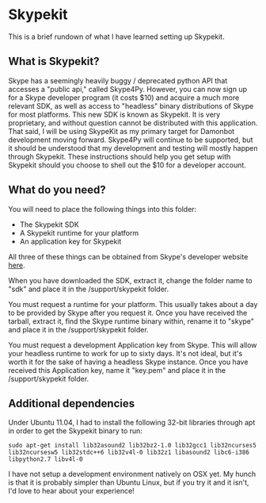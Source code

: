 # Skypekit

This is a brief rundown of what I have learned setting up Skypekit.

## What is Skypekit?

Skype has a seemingly heavily buggy / deprecated python API that accesses a "public api," called Skype4Py. However, you can now sign up for a Skype developer program (it costs $10) and acquire a much more relevant SDK, as well as access to "headless" binary distributions of Skype for most platforms. This new SDK is known as Skypekit. It is very proprietary, and without question cannot be distributed with this application. That said, I will be using SkypeKit as my primary target for Damonbot development moving forward. Skype4Py will continue to be supported, but it should be understood that my development and testing will mostly happen through Skypekit. These instructions should help you get setup with Skypekit should you choose to shell out the $10 for a developer account.

## What do you need?

You will need to place the following things into this folder:

 - The Skypekit SDK
 - A Skypekit runtime for your platform
 - An application key for Skypekit

All three of these things can be obtained from Skype's developer website [here](https://developer.skype.com/).

When you have downloaded the SDK, extract it, change the folder name to "sdk" and place it in the <damonbot>/support/skypekit folder.

You must request a runtime for your platform. This usually takes about a day to be provided by Skype after you request it. Once you have received the tarball, extract it, find the Skype runtime binary within, rename it to "skype" and place it in the <damonbot>/support/skypekit folder.

You must request a development Application key from Skype. This will allow your headless runtime to work for up to sixty days. It's not ideal, but it's worth it for the sake of having a headless Skype instance. Once you have received this Application key, name it "key.pem" and place it in the <damonbot>/support/skypekit folder.

## Additional dependencies

Under Ubuntu 11.04, I had to install the following 32-bit libraries through apt in order to get the Skypekit binary to run:

    sudo apt-get install lib32asound2 lib32bz2-1.0 lib32gcc1 lib32ncurses5 lib32ncursesw5 lib32stdc++6 lib32v4l-0 lib32z1 libasound2 libc6-i386 libpython2.7 libv4l-0

I have not setup a development environment natively on OSX yet. My hunch is that it is probably simpler than Ubuntu Linux, but if you try it and it isn't, I'd love to hear about your experience!


